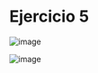 # Ejercicio 5

![image](https://github.com/user-attachments/assets/85840081-0877-43b8-961a-7f59a354c974)


![image](https://github.com/user-attachments/assets/989d5af8-8c22-483a-99df-594796b52c8c)

